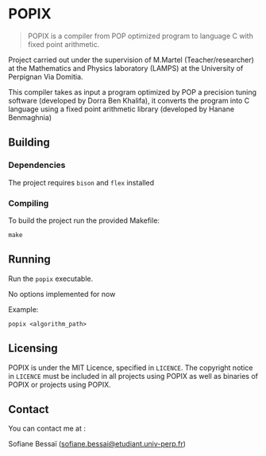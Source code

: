 # POPIX

> POPIX is a compiler from POP optimized program to language C with fixed point arithmetic.

Project carried out under the supervision of M.Martel (Teacher/researcher) at the Mathematics and Physics laboratory (LAMPS) at the University of Perpignan Via Domitia.

This compiler takes as input a program optimized by POP a precision tuning software (developed by Dorra Ben Khalifa), it converts the program into C language using a fixed point arithmetic library (developed by Hanane Benmaghnia)

## Building

### Dependencies

The project requires `bison` and `flex` installed

### Compiling

To build the project run the provided Makefile:

```shell
make
```

## Running

Run the `popix` executable.

No options implemented for now

Example: 

```shell
popix <algorithm_path>
```

## Licensing

POPIX is under the MIT Licence, specified in `LICENCE`.
The copyright notice in `LICENCE` must be included in all projects using POPIX as well as binaries of POPIX or projects using POPIX.

## Contact

You can contact me at :

Sofiane Bessaï (sofiane.bessai@etudiant.univ-perp.fr)
